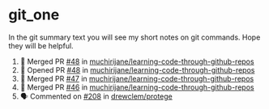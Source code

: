 # git_one
In the git summary text you will see my short notes on git commands. Hope they will be helpful.

<!--START_SECTION:activity-->
1. 🎉 Merged PR [#48](https://github.com/muchirijane/learning-code-through-github-repos/pull/48) in [muchirijane/learning-code-through-github-repos](https://github.com/muchirijane/learning-code-through-github-repos)
2. 💪 Opened PR [#48](https://github.com/muchirijane/learning-code-through-github-repos/pull/48) in [muchirijane/learning-code-through-github-repos](https://github.com/muchirijane/learning-code-through-github-repos)
3. 🎉 Merged PR [#47](https://github.com/muchirijane/learning-code-through-github-repos/pull/47) in [muchirijane/learning-code-through-github-repos](https://github.com/muchirijane/learning-code-through-github-repos)
4. 🎉 Merged PR [#46](https://github.com/muchirijane/learning-code-through-github-repos/pull/46) in [muchirijane/learning-code-through-github-repos](https://github.com/muchirijane/learning-code-through-github-repos)
5. 🗣 Commented on [#208](https://github.com/drewclem/protege/issues/208) in [drewclem/protege](https://github.com/drewclem/protege)
<!--END_SECTION:activity-->
